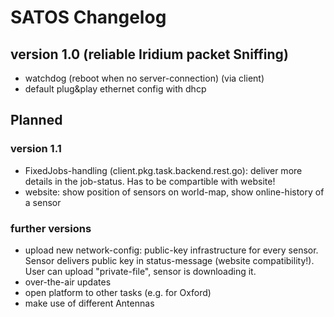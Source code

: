 # SATOS Changelog
## version 1.0 (reliable Iridium packet Sniffing)
- watchdog (reboot when no server-connection) (via client)
- default plug&play ethernet config with dhcp

## Planned
### version 1.1
- FixedJobs-handling (client.pkg.task.backend.rest.go): deliver more details in the job-status. Has to be compartible with website!
- website: show position of sensors on world-map, show online-history of a sensor
### further versions
- upload new network-config: public-key infrastructure for every sensor. Sensor delivers public key in status-message (website compatibility!). User can upload "private-file", sensor is downloading it.
- over-the-air updates
- open platform to other tasks (e.g. for Oxford)
- make use of different Antennas
